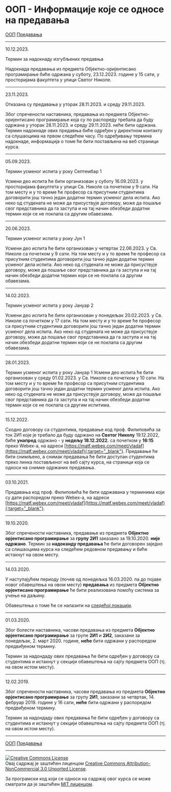 # ООП - Информације које се односе на предавања

[ООП](../../README.md) [Предавања](../README.md)

---

10.12.2023.

Термин за надокнаду изгубљених предавња

Надокнада предавања из предмета Објектно-оријентисано програмирање биће одржана у суботу, 23.12.2023. године у 15 сати, у просторијама факултета у улици Светог Николе.

---

23.11.2023.

Отказана су предавања у уторак 28.11.2023. и среду 29.11.2023.

Због спречености наставника, предавања из предмета Објектно-оријентисано програмирање која су по распореду требала да буду одржана у уторак 28.11.2023. и среду 29.11.2023. неће бити одржана. Термин надокнаде ових предавња биће одређен у директном контакту са слушаоцима на првом следећем часу. По одређивању термина надокнаде, информација о томе ће бити постављена на веб страници курса.

---

05.09.2023.

Термин усменог испита у року Септембар 1

Усмени део испита ће бити организован у суботу 16.09.2023. у просторијама факултета у улици Св. Николе са почетком у 9 сати. На том месту и у то време ће професор са присутним студентима договорити још тачно један додатни термин усменог дела испита. Ако неко од студената не може да присуствује договору, може да пошаље свог представника да га заступа и на тај начин обезбеди додатни термин који се не поклапа са другим обавезама.

---

20.06.2023.

Термин усменог испита у року Јун 1

Усмени део испита ће бити организован у четвртак 22.06.2023. у Св. Николе са почетком у 9 сати. На том месту и у то време ће професор са присутним студентима договорити још тачно један додатни термин усменог дела испита. Ако неко од студената не може да присуствује договору, може да пошаље свог представника да га заступа и на тај начин обезбеди додатни термин који се не поклапа са другим обавезама.

---

14.02.2023.

Термин усменог испита у року Јануар 2

Усмени део испита ће бити организован у понедељак 20.02.2023. у Св. Николе са почетком у 17 сати. На том месту и у то време ће професор са присутним студентима договорити још тачно један додатни термин усменог дела испита. Ако неко од студената не може да присуствује договору, може да пошаље свог представника да га заступа и на тај начин обезбеди додатни термин који се не поклапа са другим обавезама.

---

28.01.2023.

Термин усменог испита у року Јануар 1
Усмени део испита ће бити организован у среду 01.02.2023. у Св. Николе са почетком у 10 сати. На том месту и у то време ће професор са присутним студентима договорити још тачно један додатни термин усменог дела испита. Ако неко од студената не може да присуствује договору, може да пошаље свог представника да га заступа и на тај начин обезбеди додатни термин који се не поклапа са другим испитима.

---

15.12.2022.

Сходно договору са студентима, предавање код проф. Филиповића за ток 2И1 које је требало да буду одржано на **Светог Николу** 19.12.2022, биће **унапред** одржано - у **недељу 18.12.2022.** са почетком у **16:15**  преко Webex-a, на адреси [https://matf.webex.com/meet/vladaf](https://matf.webex.com/meet/vladaf){:target="_blank"}. Предавање ће бити снимљено, а снимак предавања ће бити доступан студентима преко линка постављеног на веб сајту курса, на страници која се односи на снимке одржаних предавања.

---

03.10.2021.

Предавања код проф. Филиповића ће бити одржавана у терминима који су дати распоредом преко Webex-a, на адреси [https://matf.webex.com/meet/vladaf](https://matf.webex.com/meet/vladaf){:target="_blank"}.

---

19.10.2020.

Због спречености наставника, предавање из предмета **Објектно орјентисано програмирање** за **групу 2И1** заказано за 19.10.2020. **није одржано**. Термин за **надоканду предавања**  ће бити договорен заједно са слишаоцима курса на следећем редовном предавању и биће истакнут на овом месту.

---

14.03.2020.

У наступајућем периоду (почев од понедељка 16.03.2020. па до појаве новог обавештења на овом месту) **предавања** из предмета **Објектно орјентисано програмирање** ће бити реализована помоћу система за учење на даљину.

Обавештења о томе ће се налазити на [следећој локацији](../casovi-uzivo/README-2019-2020.md).

---

01.03.2020.

Због болести наставника, часови предавања из предмета **Објектно орјентисано програмирање** за групе **2И1** и **2И2**, заказани за понедељак, 2. март 2020. године, **неће** бити одржани у распоредом предвиђеном термину.

Термин за надондаду ових предавања ће бити одређен у договору са студентима и истакнут у секцији обавештења на сајту предмета ООП (тј. на овом истом месту).

---

12.02.2019.

Због спречености наставника, часови предавања из предмета **Објектно орјентисано програмирање** за групу **2И1**, заказани за четвртак, 14. фебруар 2019. године у 16 сати, **неће** бити одржани у распоредом предвиђеном термину.

Термин за надондаду ових предавања ће бити одређен у договору са студентима и истакнут у секцији обавештења на сајту предмета ООП (тј. на овом истом месту).

---

[ООП](../../README.md) [Предавања](../README.md)

---

<a rel="license" href="http://creativecommons.org/licenses/by-nc/3.0/"><img alt="Creative Commons License" style="border-width:0" src="https://i.creativecommons.org/l/by-nc/3.0/88x31.png" /></a><br />Овај садржај је заштићен лиценцом <a rel="license" href="http://creativecommons.org/licenses/by-nc/3.0/">Creative Commons Attribution-NonCommercial 3.0 Unported License</a>.

За програмски код који се односи на садржај овог курса се може сматрати да је заштићен [MIT лиценцом](/LICENSE).